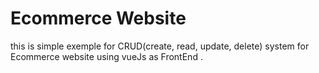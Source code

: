 # Ecommerce Website 
 this is simple exemple for CRUD(create, read, update, delete) system for Ecommerce website using vueJs as FrontEnd .
